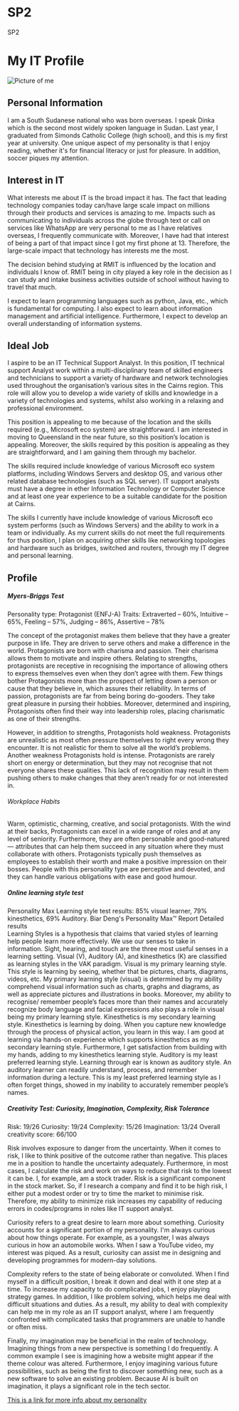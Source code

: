 # SP2
SP2
<h1>My IT Profile</h1>
<img src="https://user-images.githubusercontent.com/88826736/129348054-fc439397-5455-4f1a-8223-66c5c589597e.jpg" alt="Picture of me">



<h2>Personal Information</h2>
<p>I am a South Sudanese national who was born overseas. I speak Dinka which is the second most widely spoken language in Sudan. Last year, I graduated from Simonds Catholic College (high school), and this is my first year at university. One unique aspect of my personality is that I enjoy reading, whether it's for financial literacy or just for pleasure. In addition, soccer piques my attention.</p>

<h2>Interest in IT</h2>
<p>What interests me about IT is the broad impact it has. The fact that leading technology companies today can/have large scale impact on millions through their products and services is amazing to me. Impacts such as communicating to individuals across the globe through text or call on services like WhatsApp are very personal to me as I have relatives overseas, I frequently communicate with. Moreover, I have had that interest of being a part of that impact since I got my first phone at 13. Therefore, the large-scale impact that technology has interests me the most. 

The decision behind studying at RMIT is influenced by the location and individuals I know of. RMIT being in city played a key role in the decision as I can study and intake business activities outside of school without having to travel that much. 

I expect to learn programming languages such as python, Java, etc., which is fundamental for computing. I also expect to learn about information management and artificial intelligence. Furthermore, I expect to develop an overall understanding of information systems. 
</p>

<h2>Ideal Job</h2>
<p>I aspire to be an IT Technical Support Analyst. In this position, IT technical support Analyst work within a multi-disciplinary team of skilled engineers and technicians to support a variety of hardware and network technologies used throughout the organisation’s various sites in the Cairns region. This role will allow you to develop a wide variety of skills and knowledge in a variety of technologies and systems, whilst also working in a relaxing and professional environment. 

This position is appealing to me because of the location and the skills required (e.g., Microsoft eco system) are straightforward. I am interested in moving to Queensland in the near future, so this position’s location is appealing. Moreover, the skills required by this position is appealing as they are straightforward, and I am gaining them through my bachelor. 

The skills required include knowledge of various Microsoft eco system platforms, including Windows Servers and desktop OS, and various other related database technologies (such as SQL server). IT support analysts must have a degree in ether Information Technology or Computer Science and at least one year experience to be a suitable candidate for the position at Cairns. 

The skills I currently have include knowledge of various Microsoft eco system performs (such as Windows Servers) and the ability to work in a team or individually. As my current skills do not meet the full requirements for thus position, I plan on acquiring other skills like networking topologies and hardware such as bridges, switched and routers, through my IT degree and personal learning. 
 </p>

<h2>Profile</h2>

<h5>Myers-Briggs Test</h5>
<p>Personality type: Protagonist (ENFJ-A) Traits: Extraverted – 60%, Intuitive – 65%, Feeling – 57%, Judging – 86%, Assertive – 78% 

The concept of the protagonist makes them believe that they have a greater purpose in life. They are driven to serve others and make a difference in the world. Protagonists are born with charisma and passion. Their charisma allows them to motivate and inspire others. Relating to strengths, protagonists are receptive in recognising the importance of allowing others to express themselves even when they don’t agree with them.  Few things bother Protagonists more than the prospect of letting down a person or cause that they believe in, which assures their reliability. In terms of passion, protagonists are far from being boring do-gooders. They take great pleasure in pursing their hobbies. Moreover, determined and inspiring, Protagonists often find their way into leadership roles, placing charismatic as one of their strengths. 

However, in addition to strengths, Protagonists hold weakness. Protagonists are unrealistic as most often pressure themselves to right every wrong they encounter. It is not realistic for them to solve all the world’s problems. Another weakness Protagonists hold is intense. Protagonists are rarely short on energy or determination, but they may not recognise that not everyone shares these qualities. This lack of recognition may result in them pushing others to make changes that they aren’t ready for or not interested in. 

<h6>Workplace Habits</h6>

Warm, optimistic, charming, creative, and social protagonists. With the wind at their backs, Protagonists can excel in a wide range of roles and at any level of seniority. Furthermore, they are often personable and good-natured — attributes that can help them succeed in any situation where they must collaborate with others. 
Protagonists typically push themselves as employees to establish their worth and make a positive impression on their bosses. People with this personality type are perceptive and devoted, and they can handle various obligations with ease and good humour.

<h5>Online learning style test</h5>

Personality Max Learning style test results: 85% visual learner, 79% kinesthetics, 69% Auditory. Biar Deng's Personality Max™ Report
Detailed results  
Learning Styles is a hypothesis that claims that varied styles of learning help people learn more effectively. We use our senses to take in information. Sight, hearing, and touch are the three most useful senses in a learning setting. Visual (V), Auditory (A), and kinesthetics (K) are classified as learning styles in the VAK paradigm.
Visual is my primary learning style. This style is learning by seeing, whether that be pictures, charts, diagrams, videos, etc. My primary learning style (visual) is determined by my ability comprehend visual information such as charts, graphs and diagrams, as well as appreciate pictures and illustrations in books. Moreover, my ability to recognise/ remember people’s faces more than their names and accurately recognize body language and facial expressions also plays a role in visual being my primary learning style. 
Kinesthetics is my secondary learning style. Kinesthetics is learning by doing. When you capture new knowledge through the process of physical action, you learn in this way. I am good at learning via hands-on experience which supports kinesthetics as my secondary learning style. Furthermore, I get satisfaction from building with my hands, adding to my kinesthetics learning style. 
Auditory is my least preferred learning style. Learning through ear is known as auditory style. An auditory learner can readily understand, process, and remember information during a lecture. This is my least preferred learning style as I often forget things, showed in my inability to accurately remember people’s names. 

<h5>Creativity Test: Curiosity, Imagination, Complexity, Risk Tolerance</h6>

Risk: 19/26
Curiosity: 19/24
Complexity: 15/26
Imagination: 13/24
Overall creativity score: 66/100


Risk involves exposure to danger from the uncertainty. When it comes to risk, I like to think positive of the outcome rather than negative. This places me in a position to handle the uncertainty adequately. Furthermore, in most cases, I calculate the risk and work on ways to reduce that risk to the lowest it can be. I, for example, am a stock trader. Risk is a significant component in the stock market. So, if I research a company and find it to be high risk, I either put a modest order or try to time the market to minimise risk. Therefore, my ability to minimize risk increases my capability of reducing errors in codes/programs in roles like IT support analyst. 

Curiosity refers to a great desire to learn more about something. Curiosity accounts for a significant portion of my personality. I'm always curious about how things operate. For example, as a youngster, I was always curious in how an automobile works. When I saw a YouTube video, my interest was piqued. As a result, curiosity can assist me in designing and developing programmes for modern-day solutions.

Complexity refers to the state of being elaborate or convoluted. When I find myself in a difficult position, I break it down and deal with it one step at a time. To increase my capacity to do complicated jobs, I enjoy playing strategy games. In addition, I like problem solving, which helps me deal with difficult situations and duties. As a result, my ability to deal with complexity can help me in my role as an IT support analyst, where I am frequently confronted with complicated tasks that programmers are unable to handle or often miss. 

Finally, my imagination may be beneficial in the realm of technology. Imagining things from a new perspective is something I do frequently. A common example I see is imagining how a website might appear if the theme colour was altered. Furthermore, I enjoy imagining various future possibilities, such as being the first to discover something new, such as a new software to solve an existing problem. Because AI is built on imagination, it plays a significant role in the tech sector. 
</p>

<a href="https://www.w3schools.com">This is a link for more info about my personality</a>
